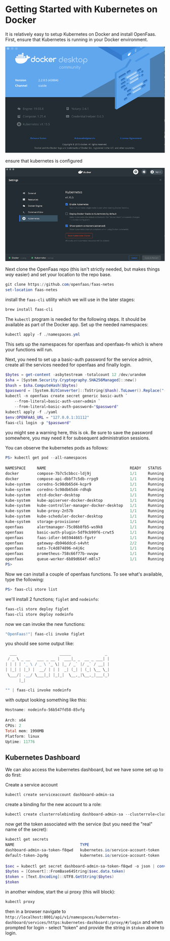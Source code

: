 # Getting Started with Kubernetes on Docker

It is relatively easy to setup Kubernetes on Docker and install OpenFaas.
First, ensure that Kubernetes is running in your Docker environment.

![docker version](dockerinfo.png)

ensure that kubernetes is configured

![kubernetes running](kubernetes.png)

Next clone the OpenFaas repo (this isn't strictly needed, but makes things _way_ easier) and set your location to the repo base.

```powershell
git clone https://github.com/openfaas/faas-netes
set-location faas-netes
```

install the `faas-cli` utility which we will use in the later stages:

```powershell
brew install faas-cli
```

The `kubectl` program is needed for the following steps. It should be available as part of the Docker app.
Set up the needed namespaces:

```powershell
kubectl apply -f ./namespaces.yml
```

This sets up the namespaces for openfaas and openfaas-fn which is where your functions will run.

Next, you need to set up a basic-auth password for the service admin, create all the services needed for openfaas and finally login.

```powershell
$bytes = get-content -asbytestream -totalcount 12 /dev/urandom
$sha = [System.Security.Cryptography.SHA256Managed]::new()
$hash = $sha.ComputeHash($bytes)
$password = [System.BitConverter]::ToString($hash).ToLower().Replace("-","").SubString(0,40)
kubectl -n openfaas create secret generic basic-auth `
    --from-literal=basic-auth-user=admin `
    --from-literal=basic-auth-password="$password"
kubectl apply -f ./yaml
$env:OPENFAAS_URL = "127.0.0.1:31112"
faas-cli login -p "$password"
```

you might see a warning here, this is ok.
Be sure to save the password somewhere, you may need it for subsequent administration sessions.

You can observe the kubernetes pods as follows:

```powershell
PS> kubectl get pod --all-namespaces

NAMESPACE     NAME                                     READY   STATUS    RESTARTS   AGE
docker        compose-7b7c5cbbcc-ldj9j                 1/1     Running   0          6h30m
docker        compose-api-dbbf7c5db-rrpg9              1/1     Running   0          6h30m
kube-system   coredns-5c98db65d4-kcpr9                 1/1     Running   0          6h31m
kube-system   coredns-5c98db65d4-rdhqb                 1/1     Running   0          6h31m
kube-system   etcd-docker-desktop                      1/1     Running   0          6h30m
kube-system   kube-apiserver-docker-desktop            1/1     Running   0          6h30m
kube-system   kube-controller-manager-docker-desktop   1/1     Running   0          6h30m
kube-system   kube-proxy-2n57b                         1/1     Running   0          6h31m
kube-system   kube-scheduler-docker-desktop            1/1     Running   0          6h30m
kube-system   storage-provisioner                      1/1     Running   0          6h30m
openfaas      alertmanager-75c86b8fb5-ws9k8            1/1     Running   0          5h12m
openfaas      basic-auth-plugin-5df9cb99f6-crwt5       1/1     Running   0          5h12m
openfaas      faas-idler-b65944665-fgvtr               1/1     Running   2          5h12m
openfaas      gateway-db946ddcd-s4vht                  2/2     Running   1          5h12m
openfaas      nats-7c4d874896-n4j6c                    1/1     Running   0          5h12m
openfaas      prometheus-758c66f77b-vwvpw              1/1     Running   0          5h12m
openfaas      queue-worker-6b89d664f-m8ls7             1/1     Running   0          5h12m
PS>
```

Now we can install a couple of openfaas functions.
To see what's available, type the following:

```powershell
PS> faas-cli store list
```

we'll install 2 functions; `figlet` and `nodeinfo`:

```powershell
faas-cli store deploy figlet
faas-cli store deploy nodeinfo
```

now we can invoke the new functions:

```powershell
"OpenFaas!"| faas-cli invoke figlet
```

you should see some output like:

```powershell
  ___                   _____               _
 / _ \ _ __   ___ _ __ |  ___|_ _  __ _ ___| |
| | | | '_ \ / _ \ '_ \| |_ / _` |/ _` / __| |
| |_| | |_) |  __/ | | |  _| (_| | (_| \__ \_|
 \___/| .__/ \___|_| |_|_|  \__,_|\__,_|___(_)
      |_|
```

```powershell
"" | faas-cli invoke nodeinfo
```

with output looking something like this:

```powershell
Hostname: nodeinfo-56b547fd58-85vfg

Arch: x64
CPUs: 2
Total mem: 1990MB
Platform: linux
Uptime: 11776
```

## Kubernetes Dashboard

We can also access the kubernetes dashboard, but we have some set up to do first:

Create a service account

```powershell
kubectl create serviceaccount dashboard-admin-sa
```

create a binding for the new account to a role:

```powershell
kubectl create clusterrolebinding dashboard-admin-sa --clusterrole=cluster-admin --serviceaccount=default:dashboard-admin-sa
```

now get the token associated with the service (but you need the "real" name of the secret):

```powershell
kubectl get secrets
NAME                             TYPE                                  DATA   AGE
dashboard-admin-sa-token-f8qwd   kubernetes.io/service-account-token   3      13m
default-token-2qv9g              kubernetes.io/service-account-token   3      12d

$sec = kubectl get secret dashboard-admin-sa-token-f8qwd -o json | convertfrom-json
$bytes = [Convert]::FromBase64String($sec.data.token)
$token = [Text.Encoding]::UTF8.GetString($bytes)
$token

```

in another window, start the ui proxy (this will block):

```powershell
kubectl proxy
```

then in a browser navigate to `http://localhost:8001/api/v1/namespaces/kubernetes-dashboard/services/https:kubernetes-dashboard:/proxy/#/login` and when prompted for login - select "token" and provide the string in `$token` above to login.
